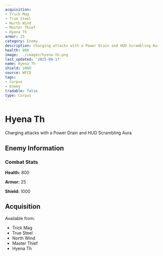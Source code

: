 ```yaml
---
acquisition:
- Trick Mag
- True Steel
- North Wind
- Master Thief
- Hyena Th
armor: 25
category: Enemy
description: Charging attacks with a Power Drain and HUD Scrambling Aura
health: 800
image: ../images/hyena-th.png
last_updated: '2025-09-17'
name: Hyena Th
shield: 1000
source: WFCD
tags:
- Corpus
- Enemy
tradable: false
type: Corpus
---
```


# Hyena Th

Charging attacks with a Power Drain and HUD Scrambling Aura

## Enemy Information

### Combat Stats

**Health:** 800

**Armor:** 25

**Shield:** 1000

## Acquisition

Available from:
- Trick Mag
- True Steel
- North Wind
- Master Thief
- Hyena Th

